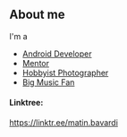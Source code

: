 ## About me
I'm a
- [Android Developer](https://liberoapp.ca/)
- [Mentor](https://sites.google.com/site/cafeplanck/home)
- [Hobbyist Photographer](https://diansoha.com)
- [Big Music Fan](https://sites.google.com/view/liberomusics)

<!---
### Currently Working on 
- [Libero platform](https://liberoapp.ca/)

### Educations
- Medical Laboratory Sciences 
  - University of Tehran (1988-1992)
- Theoretical Physics 
  - University Of Montreal (2005-2009)

### Awards
- Honour medal of Foreign Affairs - France    
December 2004   
Issued by, France Prime Minister Jean-Pierre Raffarin, on the proposal of the Ministry of Foreign Affairs.   
> This prestigious award is a French decoration, created at the beginning of the Third Republic, to reward outstanding services to the French cause, and to recognize acts of courage and devotion to duties performed for French citizens outside of France.

--->


#### Linktree:
https://linktr.ee/matin.bavardi

